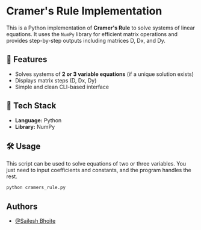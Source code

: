 # Cramer's Rule Implementation

This is a Python implementation of **Cramer's Rule** to solve systems of linear equations. It uses the `NumPy` library for efficient matrix operations and provides step-by-step outputs including matrices D, Dx, and Dy.

## 🧮 Features

- Solves systems of **2 or 3 variable equations** (if a unique solution exists)
- Displays matrix steps (D, Dx, Dy)
- Simple and clean CLI-based interface

## 🚀 Tech Stack

- **Language:** Python
- **Library:** NumPy

## 🛠️ Usage

This script can be used to solve equations of two or three variables. You just need to input coefficients and constants, and the program handles the rest.

```bash
python cramers_rule.py
```

## Authors

- [@Sailesh Bhoite](https://github.com/Sailesh-Bhoite)

